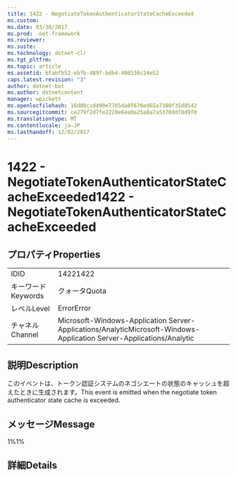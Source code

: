 ```yaml
---
title: 1422 - NegotiateTokenAuthenticatorStateCacheExceeded
ms.custom: 
ms.date: 03/30/2017
ms.prod: .net-framework
ms.reviewer: 
ms.suite: 
ms.technology: dotnet-clr
ms.tgt_pltfrm: 
ms.topic: article
ms.assetid: bfabfb52-ebfb-489f-bdb4-408536c24e52
caps.latest.revision: "3"
author: dotnet-bot
ms.author: dotnetcontent
manager: wpickett
ms.openlocfilehash: 16d08ccd490e7765da8f676ed65a7380f35d8542
ms.sourcegitcommit: ce279f2d7fe2220e6ea0a25a8a7a5370ddf8d9f0
ms.translationtype: MT
ms.contentlocale: ja-JP
ms.lasthandoff: 12/02/2017
---
```

# <a name="1422---negotiatetokenauthenticatorstatecacheexceeded"></a><span data-ttu-id="2df60-102">1422 - NegotiateTokenAuthenticatorStateCacheExceeded</span><span class="sxs-lookup"><span data-stu-id="2df60-102">1422 - NegotiateTokenAuthenticatorStateCacheExceeded</span></span>
## <a name="properties"></a><span data-ttu-id="2df60-103">プロパティ</span><span class="sxs-lookup"><span data-stu-id="2df60-103">Properties</span></span>  
  
|||  
|-|-|  
|<span data-ttu-id="2df60-104">ID</span><span class="sxs-lookup"><span data-stu-id="2df60-104">ID</span></span>|<span data-ttu-id="2df60-105">1422</span><span class="sxs-lookup"><span data-stu-id="2df60-105">1422</span></span>|  
|<span data-ttu-id="2df60-106">キーワード</span><span class="sxs-lookup"><span data-stu-id="2df60-106">Keywords</span></span>|<span data-ttu-id="2df60-107">クォータ</span><span class="sxs-lookup"><span data-stu-id="2df60-107">Quota</span></span>|  
|<span data-ttu-id="2df60-108">レベル</span><span class="sxs-lookup"><span data-stu-id="2df60-108">Level</span></span>|<span data-ttu-id="2df60-109">Error</span><span class="sxs-lookup"><span data-stu-id="2df60-109">Error</span></span>|  
|<span data-ttu-id="2df60-110">チャネル</span><span class="sxs-lookup"><span data-stu-id="2df60-110">Channel</span></span>|<span data-ttu-id="2df60-111">Microsoft-Windows-Application Server-Applications/Analytic</span><span class="sxs-lookup"><span data-stu-id="2df60-111">Microsoft-Windows-Application Server-Applications/Analytic</span></span>|  
  
## <a name="description"></a><span data-ttu-id="2df60-112">説明</span><span class="sxs-lookup"><span data-stu-id="2df60-112">Description</span></span>  
 <span data-ttu-id="2df60-113">このイベントは、トークン認証システムのネゴシエートの状態のキャッシュを超えたときに生成されます。</span><span class="sxs-lookup"><span data-stu-id="2df60-113">This event is emitted when the negotiate token authenticator state cache is exceeded.</span></span>  
  
## <a name="message"></a><span data-ttu-id="2df60-114">メッセージ</span><span class="sxs-lookup"><span data-stu-id="2df60-114">Message</span></span>  
 <span data-ttu-id="2df60-115">1%</span><span class="sxs-lookup"><span data-stu-id="2df60-115">1%</span></span>  
  
## <a name="details"></a><span data-ttu-id="2df60-116">詳細</span><span class="sxs-lookup"><span data-stu-id="2df60-116">Details</span></span>
